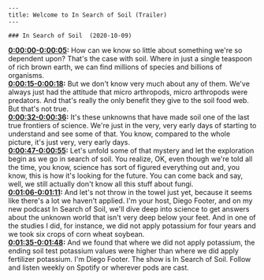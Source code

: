 
    ---
    title: Welcome to In Search of Soil (Trailer)
    ---

    ### In Search of Soil  (2020-10-09)  

**[0:00:00-0:00:05](https://insearchofsoil.libsyn.com/welcome-to-in-search-of-soil-trailer#t=0:00:00):**  How can we know so little about something we're so dependent upon?  That's the case with soil.  Where in just a single teaspoon of rich brown earth, we can find millions of species and billions of organisms.  
**[0:00:15-0:00:18](https://insearchofsoil.libsyn.com/welcome-to-in-search-of-soil-trailer#t=0:00:15):**  But we don't know very much about any of them.  We've always just had the attitude that micro arthropods, micro arthropods were predators.  And that's really the only benefit they give to the soil food web. But that's not true.  
**[0:00:32-0:00:36](https://insearchofsoil.libsyn.com/welcome-to-in-search-of-soil-trailer#t=0:00:32):**  It's these unknowns that have made soil one of the last true frontiers of science.  We're just in the very, very early days of starting to understand and see some of that.  You know, compared to the whole picture, it's just very, very early days.  
**[0:00:47-0:00:55](https://insearchofsoil.libsyn.com/welcome-to-in-search-of-soil-trailer#t=0:00:47):**  Let's unfold some of that mystery and let the exploration begin as we go in search of soil.  You realize, OK, even though we're told all the time, you know, science has sort of figured everything out and, you know, this is how it's looking for the future.  You can come back and say, well, we still actually don't know all this stuff about fungi.  
**[0:01:06-0:01:11](https://insearchofsoil.libsyn.com/welcome-to-in-search-of-soil-trailer#t=0:01:06):**  And let's not throw in the towel just yet, because it seems like there's a lot we haven't applied.  I'm your host, Diego Footer, and on my new podcast In Search of Soil, we'll dive deep into science to get answers about the unknown world that isn't very deep below your feet.  And in one of the studies I did, for instance, we did not apply potassium for four years and we took six crops of corn wheat soybean.  
**[0:01:35-0:01:48](https://insearchofsoil.libsyn.com/welcome-to-in-search-of-soil-trailer#t=0:01:35):**  And we found that where we did not apply potassium, the ending soil test potassium values were higher than where we did apply fertilizer potassium.  I'm Diego Footer. The show is In Search of Soil.  Follow and listen weekly on Spotify or wherever pods are cast.  